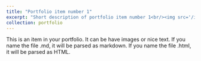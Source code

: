 ```yaml
---
title: "Portfolio item number 1"
excerpt: "Short description of portfolio item number 1<br/><img src='/images/podcast1.jpeg'>"
collection: portfolio
---
```


This is an item in your portfolio. It can be have images or nice text. If you name the file .md, it will be parsed as markdown. If you name the file .html, it will be parsed as HTML. 
